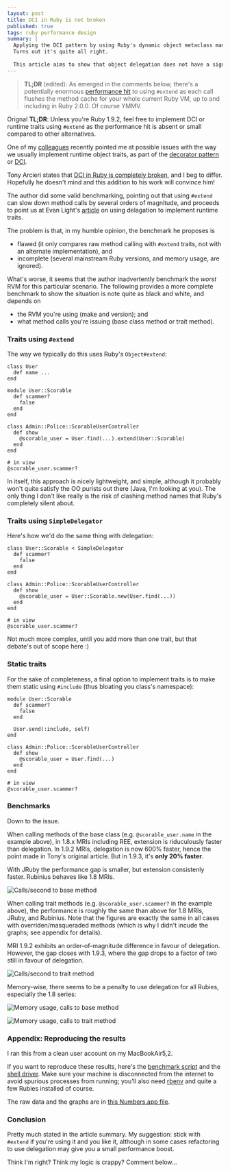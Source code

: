 ```yaml
--- 
layout: post
title: DCI in Ruby is not broken
published: true
tags: ruby performance design
summary: |
  Applying the DCI pattern by using Ruby's dynamic object metaclass manipulation, also known as `Object#extend`, has been getting heat.
  Turns out it's quite all right.
  
  This article aims to show that object delegation does not have a significant performance advantage over object extension, with the notable exception of MRI Ruby 1.9.2. And delegation actually much, much slower in 1.8.
--- 
```



> **TL;DR** (edited): As emerged in the comments below, there's a potentially enormous [performance hit](https://gist.github.com/mezis/5595024) to using `#extend` as each call flushes the method cache for your whole current Ruby VM, up to and including in Ruby 2.0.0.
> Of course YMMV.

Orignal **TL;DR**: Unless you're Ruby 1.9.2, feel free to implement DCI or runtime traits using `#extend` as the performance hit is absent or small compared to other alternatives.

One of my [colleagues](https://github.com/hubb) recently pointed me at possible issues with the way we usually implement runtime object traits, as part of the [decorator pattern](http://en.wikipedia.org/wiki/Decorator_pattern) or [DCI](http://en.wikipedia.org/wiki/Data,_Context,_and_Interaction).

Tony Arcieri states that [DCI in Ruby is completely broken](http://tonyarcieri.com/dci-in-ruby-is-completely-broken), and I beg to differ.
Hopefully he doesn't mind and this addition to his work will convince him!

The author did some valid benchmarking, pointing out that using `#extend` can slow down method calls by several orders of magnitude, and proceeds to point us at Evan Light's [article](http://evan.tiggerpalace.com/articles/2011/11/24/dci-that-respects-the-method-cache/) on using delagation to implement runtime traits.

The problem is that, in my humble opinion, the benchmark he proposes is

- flawed (it only compares raw method calling with `#extend` traits, not with an alternate implementation), and
- incomplete (several mainstream Ruby versions, and memory usage, are ignored).

What's worse, it seems that the author inadvertently benchmark the *worst* RVM for this particular scenario.
The following provides a more complete benchmark to show the situation is note quite as black and white, and depends on

- the RVM you're using (make and version); and
- what method calls you're issuing (base class method or trait method).


### Traits using `#extend`

The way we typically do this uses Ruby's `Object#extend`:

    class User
      def name ...
    end

    module User::Scorable
      def scammer?
        false
      end
    end

    class Admin::Police::ScorableUserController
      def show
        @scorable_user = User.find(...).extend(User::Scorable)
      end
    end

    # in view
    @scorable_user.scammer?

In itself, this approach is nicely lightweight, and simple, although it probably won't quite satisfy the OO purists out there (Java, I'm looking at you).
The only thing I don't like really is the risk of clashing method names that Ruby's completely silent about.


### Traits using `SimpleDelegator`

Here's how we'd do the same thing with delegation:

    class User::Scorable < SimpleDelegator
      def scammer?
        false
      end
    end

    class Admin::Police::ScorableUserController
      def show
        @scorable_user = User::Scorable.new(User.find(...))
      end
    end

    # in view
    @scorable_user.scammer?

Not much more complex, until you add more than one trait, but that debate's out of scope here :)


### Static traits

For the sake of completeness, a final option to implement traits is to make them static using `#include` (thus bloating you class's namespace):

    module User::Scorable
      def scammer?
        false
      end

      User.send(:include, self)
    end

    class Admin::Police::ScorableUserController
      def show
        @scorable_user = User.find(...)
      end
    end

    # in view
    @scorable_user.scammer?


### Benchmarks

Down to the issue.

When calling methods of the base class (e.g. `@scorable_user.name` in the example above),
in 1.8.x MRIs including REE, extension is riduculously faster than delegation.
In 1.9.2 MRIs, delegation is now 600% faster, hence the point made in Tony's original article.
But in 1.9.3, it's **only 20% faster**.

With JRuby the performance gap is smaller, but extension consistenly faster. Rubinius behaves like 1.8 MRIs.

![Calls/second to base method](/public/2013-02-03-dci-performance/cpu-base.png)

When calling trait methods (e.g. `@scorable_user.scammer?` in the example above), the performance is roughly the same than above for 1.8 MRIs, JRuby, and Rubinius.
Note that the figures are exactly the same in all cases with overriden/masqueraded methods (which is why I didn't incude the graphs; see appendix for details).

MRI 1.9.2 exhibits an order-of-magnitude difference in favour of delegation.
However, the gap closes with 1.9.3, where the gap drops to a factor of two still in favour of delegation.

![Calls/second to trait method](/public/2013-02-03-dci-performance/cpu-trait.png)

Memory-wise, there seems to be a penalty to use delegation for all Rubies, especially the 1.8 series:

![Memory usage, calls to base method](/public/2013-02-03-dci-performance/mem-base.png)

![Memory usage, calls to trait method](/public/2013-02-03-dci-performance/mem-trait.png)



### Appendix: Reproducing the results

I ran this from a clean user account on my MacBookAir5,2.

If you want to reproduce these results, here's the [benchmark script](/public/2013-02-03-dci-performance/bench.rb) and the [shell driver](/public/2013-02-03-dci-performance/bench.sh). Make sure your machine is disconnected from the internet to avoid spurious processes from running; you'll also need [rbenv](http://github.com/sstephenson/rbenv/) and quite a few Rubies installed of course.

The raw data and the graphs are in [this Numbers.app file](/public/2013-02-03-dci-performance/bench.numbers).


### Conclusion

Pretty much stated in the article summary. My suggestion: stick with `#extend` if you're using it and you like it, although in some cases refactoring to use delegation may give you a small performance boost.

Think I'm right? Think my logic is crappy? Comment below...

